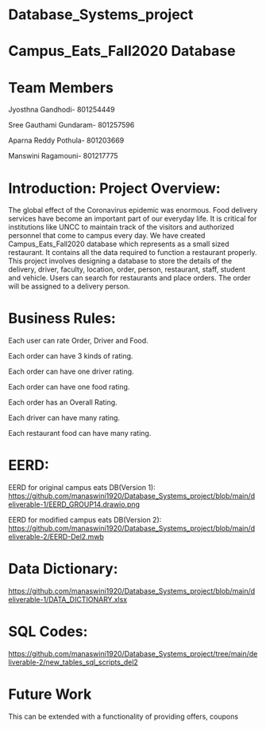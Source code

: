 # Database_Systems_project
# Campus_Eats_Fall2020 Database

# Team Members
Jyosthna Gandhodi- 801254449

Sree Gauthami Gundaram- 801257596 

Aparna Reddy Pothula- 801203669

Manswini Ragamouni- 801217775

# Introduction: Project Overview:

The global effect of the Coronavirus epidemic was enormous. Food delivery services have become an important part of our everyday life. It is critical for institutions like UNCC to maintain track of the visitors and authorized personnel that come to campus every day. We have created Campus_Eats_Fall2020 database which represents as a small sized restaurant. It contains all the data required to function a restaurant properly. This project involves designing a database to store the details of the delivery, driver, faculty, location, order, person, restaurant, staff, student and vehicle. Users can search for restaurants and place orders. The order will be assigned to a delivery person.
  
# Business Rules:

Each user can rate Order, Driver and Food. 

Each order can have 3 kinds of rating.

Each order can have one driver rating.

Each order can have one food rating.

Each order has an Overall Rating.

Each driver can have many rating.

Each restaurant food can have many rating.

# EERD:

EERD for original campus eats DB(Version 1): https://github.com/manaswini1920/Database_Systems_project/blob/main/deliverable-1/EERD_GROUP14.drawio.png

EERD for modified campus eats DB(Version 2): https://github.com/manaswini1920/Database_Systems_project/blob/main/deliverable-2/EERD-Del2.mwb

# Data Dictionary:

https://github.com/manaswini1920/Database_Systems_project/blob/main/deliverable-1/DATA_DICTIONARY.xlsx

# SQL Codes:

https://github.com/manaswini1920/Database_Systems_project/tree/main/deliverable-2/new_tables_sql_scripts_del2

# Future Work
This can be extended with a functionality of providing offers, coupons


